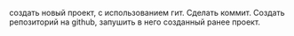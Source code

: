 создать новый проект, с использованием гит. Сделать коммит. Создать репозиторий на github, запушить в него созданный ранее проект.





